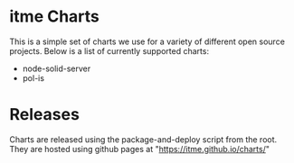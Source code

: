 # itme Charts

This is a simple set of charts we use for a variety of different open source projects. Below is a list of currently supported charts:

- node-solid-server
- pol-is


# Releases

Charts are released using the package-and-deploy script from the root. They are hosted using github pages at "https://itme.github.io/charts/"
